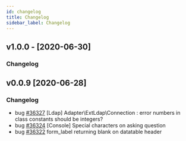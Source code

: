 ```yaml
---
id: changelog
title: Changelog
sidebar_label: Changelog
---
```


## v1.0.0 - [2020-06-30]
### Changelog

## v0.0.9 [2020-06-28]
### Changelog
- bug [#36327](https://github.com/symfony/symfony/issues/36327) [Ldap] Adapter\ExtLdap\Connection : error numbers in class constants should be integers?
- bug [#36324](https://github.com/symfony/symfony/issues/36324) [Console] Special characters on asking question 
- bug [#36322](https://github.com/symfony/symfony/issues/36322) form_label returning blank on datatable header